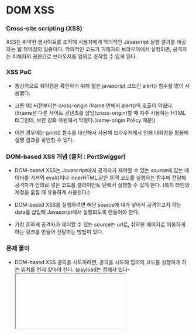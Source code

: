 # DOM XSS

### Cross-site scripting (XSS)

XSS는 취약한 웹사이트를 조작해 사용자에게 악의적인 Javascript 실행 결과를 제공하는 웹 취약점의 일종이다. 악의적인 코드가 피해자의 브라우저에서 실행되면, 공격자는 피해자의 권한으로 브라우저를 임의로 조작할 수 있게 된다. 

### XSS PoC

- 통상적으로 취약점을 확인하기 위해 짧은 javascript 코드인 alert() 함수를 많이 사용했다.

- 크롬 92 버전부터는 cross-origin iframe 안에서 alert()의 호출이 막혔다. (iframe은 다른 사이트 콘텐츠를 삽입(cross-origin)할 때 자주 사용하는 HTML 태그인데, 보안 강화 차원에서 막혔다.(same-origin Policy 때문))

- 이런 경우에는 print() 함수를 대신해서 사용해 브라우저에서 인쇄 대화창을 활용해 실행 결과를 확인할 수 있다. 


### DOM-based XSS 개념 (출처 : PortSwigger)

- DOM-based XSS는 Javascript에서 공격자가 제어할 수 있는 source에 있는 데이터를 가져와 eval()이나 innerHTML 같은 동적 코드를 실행하는 함수에 전달해 공격자가 임의로 넣은 코드를 클라이언트 단에서 실행할 수 있게 한다. (특히 타인의 계정을 훔칠 때 유용하게 사용된다.)
  
- DOM-based XSS를 실행하려면 해당 source에 내가 넣어서 공격하고자 하는 data를 삽입해 Javascript에서 실행되도록 만들어야 한다. 
  
- 가장 흔하게 공격자가 제어할 수 있는 source는 url로, 취약한 페이지로 이동하게 하는 링크를 만들어 전달하는 방법이 있다.


### 문제 풀이

- DOM-based XSS 공격을 시도하려면, 공격을 시도해 임의의 코드를 실행하게 하는 위치를 먼저 찾아야 한다. (payload는 정해져 있다- <iframe src="javascript:alert(`xss`)">)

- 첫 번째로 시도해 본 것은 localhost:3000/#/<iframe src="javascript:alert(`xss`)"> 와 같이 url에 공격 payload를 삽입하는 것이었다. (이는 url에 실행할 수 있는 payload를 삽입한 것이 아니라 단지 디렉토리 이동을 한 것에 불과함으로 실행하고자 하는 코드가 실행이 될 수 없다.)

<img width="2811" height="1469" alt="image" src="https://github.com/user-attachments/assets/d8ff1a93-4ecf-4bba-bd91-60a2e68a0aa4" />




- 검색창의 url을 살펴보면 *search? q=* 와 같이 url 파라미터 값을 전달해 검색을 진행하는 것을 알 수 있다. 검색 파라미터 값으로 공격자가 임의로 실행하고자 하는 payload를 삽입하면 해당 코드가 실행될 수 있음을 알 수 있다. 
(http://localhost:3000/#/search?q=%20%3Ciframe%20src%3D%22javascript:alert(%60xss%60)%22%3E)




<p align="center">
  <img src="https://github.com/user-attachments/assets/28598f0c-1462-44e2-979d-6e8ad349875e" width="45%" style="margin-right:10px;"/>
  <img src="https://github.com/user-attachments/assets/6170b56b-21e0-4957-96ee-f7aca884fa3b" width="45%"/>

</p>


- 코드를 더 자세히 살펴보면 파라미터로 입력된 값이 sanitizer를 우회하는 것이 가능한 코드가 있는 것을 확인할 수 있다.

- 이를 오른쪽처럼 입력값이 sanitizer를 거쳐 필터링을 거친 다음에 입력되도록 수정하면 보안 조치를 할 수 있다. 
